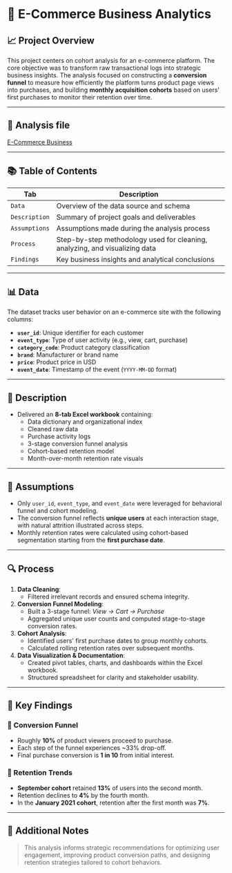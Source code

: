 # 🛒 E-Commerce Business Analytics

## 📈 Project Overview

This project centers on cohort analysis for an e-commerce platform. The core objective was to transform raw transactional logs into strategic business insights. The analysis focused on constructing a **conversion funnel** to measure how efficiently the platform turns product page views into purchases, and building **monthly acquisition cohorts** based on users' first purchases to monitor their retention over time.

---

## 📁 Analysis file

[E-Commerce Business](https://docs.google.com/spreadsheets/d/1p1xVITLMesCs7pC-9nCTq8OvBMJnwkY57m0tFNTSx2g/edit?usp=sharing)

---

## 📚 Table of Contents

| Tab            | Description                                                                 |
|----------------|-----------------------------------------------------------------------------|
| `Data`         | Overview of the data source and schema                                      |
| `Description`  | Summary of project goals and deliverables                                   |
| `Assumptions`  | Assumptions made during the analysis process                                |
| `Process`      | Step-by-step methodology used for cleaning, analyzing, and visualizing data |
| `Findings`     | Key business insights and analytical conclusions                            |

---

## 📊 Data

The dataset tracks user behavior on an e-commerce site with the following columns:

- **`user_id`**: Unique identifier for each customer  
- **`event_type`**: Type of user activity (e.g., view, cart, purchase)  
- **`category_code`**: Product category classification  
- **`brand`**: Manufacturer or brand name  
- **`price`**: Product price in USD  
- **`event_date`**: Timestamp of the event (`YYYY-MM-DD` format)

---

## 🧾 Description

- Delivered an **8-tab Excel workbook** containing:
  - Data dictionary and organizational index
  - Cleaned raw data
  - Purchase activity logs
  - 3-stage conversion funnel analysis
  - Cohort-based retention model
  - Month-over-month retention rate visuals

---

## 🧠 Assumptions

- Only `user_id`, `event_type`, and `event_date` were leveraged for behavioral funnel and cohort modeling.
- The conversion funnel reflects **unique users** at each interaction stage, with natural attrition illustrated across steps.
- Monthly retention rates were calculated using cohort-based segmentation starting from the **first purchase date**.

---

## 🔍 Process

1. **Data Cleaning**:
   - Filtered irrelevant records and ensured schema integrity.
2. **Conversion Funnel Modeling**:
   - Built a 3-stage funnel: *View → Cart → Purchase*
   - Aggregated unique user counts and computed stage-to-stage conversion rates.
3. **Cohort Analysis**:
   - Identified users' first purchase dates to group monthly cohorts.
   - Calculated rolling retention rates over subsequent months.
4. **Data Visualization & Documentation**:
   - Created pivot tables, charts, and dashboards within the Excel workbook.
   - Structured spreadsheet for clarity and stakeholder usability.

---

## 📌 Key Findings

### 🔽 Conversion Funnel
- Roughly **10%** of product viewers proceed to purchase.
- Each step of the funnel experiences ~33% drop-off.
- Final purchase conversion is **1 in 10** from initial interest.

### 🔁 Retention Trends
- **September cohort** retained **13%** of users into the second month.
- Retention declines to **4%** by the fourth month.
- In the **January 2021 cohort**, retention after the first month was **7%**.

---

## 📎 Additional Notes

> This analysis informs strategic recommendations for optimizing user engagement, improving product conversion paths, and designing retention strategies tailored to cohort behaviors.

